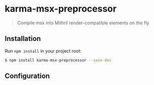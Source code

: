 # karma-msx-preprocessor
> Compile msx into Mithril render-compatible elements on the fly

## Installation

Run `npm install` in your project root:

```bash
$ npm install karma-msx-preprocessor --save-dev
```

## Configuration
